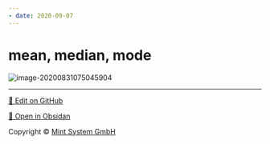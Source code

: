 ```yaml
---
- date: 2020-09-07
---
```


# mean, median, mode

![image-20200831075045904](https://photos.thisispiggy.com/file/wikiFiles/image-20200831075045904.png)


<hr>

[📝 Edit on GitHub](https://github.com/Mint-System/Knowledge/blob/master/mean,%20median,%20mode.md)

[📂 Open in Obsidan](obsidian://open?vault=Knowledge%20Mint%20System&file=mean,%20median,%20mode.md ':target=_self')

<footer>Copyright © <a href="https://www.mint-system.ch/">Mint System GmbH</a></footer>